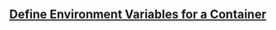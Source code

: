 ## [Define Environment Variables for a Container](https://kubernetes.io/docs/tasks/inject-data-application/define-environment-variable-container/)
